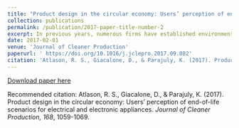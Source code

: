 ```yaml
---
title: "Product design in the circular economy: Users’ perception of end-of-life scenarios for electrical and electronic appliances"
collection: publications
permalink: /publication/2017-paper-title-number-2
excerpt: In previous years, numerous firms have established environmentally aware strategies with regards to product design, manufacturing and end-of-life (EoL) product management. Product developers can choose to design products according to an environmentally favorable EoL scenario. Such strategies may also assist societies in the transition to a more circular economy. However, at the end of a product’s useful life, it is uncertain whether the end users will handle the product according to the original intention of the product developers...'
date: 2017-02-01
venue: 'Journal of Cleaner Production'
paperurl: ' https://doi.org/10.1016/j.jclepro.2017.09.082'
citation: 'Atlason, R. S., Giacalone, D., & Parajuly, K. (2017). Product design in the circular economy: Users’ perception of end-of-life scenarios for electrical and electronic appliances. <i>Journal of Cleaner Production, 168</i>, 1059-1069.'
---
```


[Download paper here](https://drive.google.com/file/d/19Rhnjh-zOW2lM1jqb9JYd29BhaQM8RkF/view)

Recommended citation: Atlason, R. S., Giacalone, D., & Parajuly, K. (2017). Product design in the circular economy: Users’ perception of end-of-life scenarios for electrical and electronic appliances. <i>Journal of Cleaner Production, 168</i>, 1059-1069.
